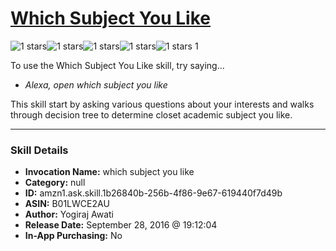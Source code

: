 # [Which Subject You Like](http://alexa.amazon.com/#skills/amzn1.ask.skill.1b26840b-256b-4f86-9e67-619440f7d49b)
![1 stars](../../images/ic_star_black_18dp_1x.png)![1 stars](../../images/ic_star_border_black_18dp_1x.png)![1 stars](../../images/ic_star_border_black_18dp_1x.png)![1 stars](../../images/ic_star_border_black_18dp_1x.png)![1 stars](../../images/ic_star_border_black_18dp_1x.png) 1

To use the Which Subject You Like skill, try saying...

* *Alexa, open which subject you like*

This skill start by asking various questions about your interests and walks through decision tree to determine closet academic subject you like.

***

### Skill Details

* **Invocation Name:** which subject you like
* **Category:** null
* **ID:** amzn1.ask.skill.1b26840b-256b-4f86-9e67-619440f7d49b
* **ASIN:** B01LWCE2AU
* **Author:** Yogiraj Awati
* **Release Date:** September 28, 2016 @ 19:12:04
* **In-App Purchasing:** No
